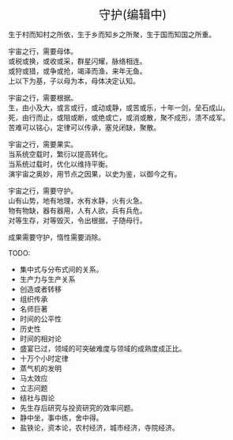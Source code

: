<center><font size=5>守护(编辑中)</font></center>

生于村而知村之所依，生于乡而知乡之所聚，生于国而知国之所重。<br/>

宇宙之行，需要母体。<br/>
或税或换，或收或采，群星闪耀，脉络相连。<br/>
或狩或猎，或争或抢，竭泽而渔，来年无鱼。<br/>
上以下为基，子以母为本，母体决定认知。<br/>

宇宙之行，需要根据。<br/>
生，由小及大，或言或行，或动或静，或苦或乐，十年一剑，垒石成山。<br/>
死，由行而止，或阻或断，或绝或亡，或消或散，聚不成形，溃不成军。<br/>
苦难可以铭心，定律可以传承，塞兑闭缺，聚散。<br/>

宇宙之行，需要果实。<br/>
当系统空载时，繁衍以提高转化。<br/>
当系统过载时，优化以维持平衡。<br/>
演宇宙之奥妙，用节点之因果，以史为鉴，以御今之有。<br/>

宇宙之行，需要守护。<br/>
山有山势，地有地理，水有水静，火有火急。<br/>
物有物缺，器有器用，人有人欲，兵有兵危。<br/>
对等生存，对等毁灭，令出根据，子随母行。<br/>

成果需要守护，惰性需要消除。<br/>

TODO: 
* 集中式与分布式间的关系。
* 生产力与生产关系
* 创造或者转移
* 组织传承
* 名师巨著
* 时间的公平性
* 历史性
* 时间的相对论
* 盛宴已过，领域的可突破难度与领域的成熟度成正比。
* 十万个小时定律
* 蒸气机的发明
* 马太效应
* 立志问题
* 结社与舆论
* 先生存后研究与投资研究的效率问题。
* 静中坐，事中练，舍中得。
* 盐铁论，资本论，农村经济，城市经济，寺院经济。
